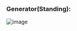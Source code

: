 ### Generator(Standing):
![image](https://user-images.githubusercontent.com/81629958/138577026-a2c71b98-7603-4c79-afb3-7a3770772c1c.png)
